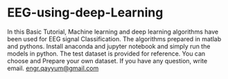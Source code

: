# EEG-using-deep-Learning
In this Basic Tutorial, Machine learning and deep learning algorithms have been used for EEG signal Classification.
The algorithms prepared in matlab and pythons.
Install anaconda and jupyter notebook and simply run the models in python.
The test dataset is provided for reference.
You can choose and Prepare your own dataset.
If you have any question, write email.
engr.qayyum@gmail.com
